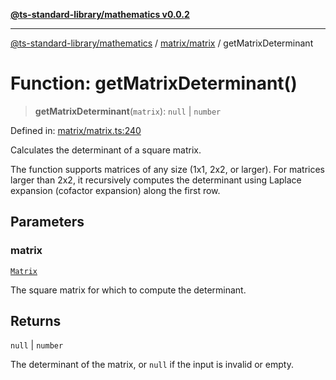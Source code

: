 [**@ts-standard-library/mathematics v0.0.2**](../../../README.md)

***

[@ts-standard-library/mathematics](../../../README.md) / [matrix/matrix](../README.md) / getMatrixDeterminant

# Function: getMatrixDeterminant()

> **getMatrixDeterminant**(`matrix`): `null` \| `number`

Defined in: [matrix/matrix.ts:240](https://github.com/gabaudette/ts-stdlib/blob/725aff52e6f28b9942b278b955914b3ace9f325c/packages/mathematics/src/matrix/matrix.ts#L240)

Calculates the determinant of a square matrix.

The function supports matrices of any size (1x1, 2x2, or larger).
For matrices larger than 2x2, it recursively computes the determinant
using Laplace expansion (cofactor expansion) along the first row.

## Parameters

### matrix

[`Matrix`](../type-aliases/Matrix.md)

The square matrix for which to compute the determinant.

## Returns

`null` \| `number`

The determinant of the matrix, or `null` if the input is invalid or empty.
